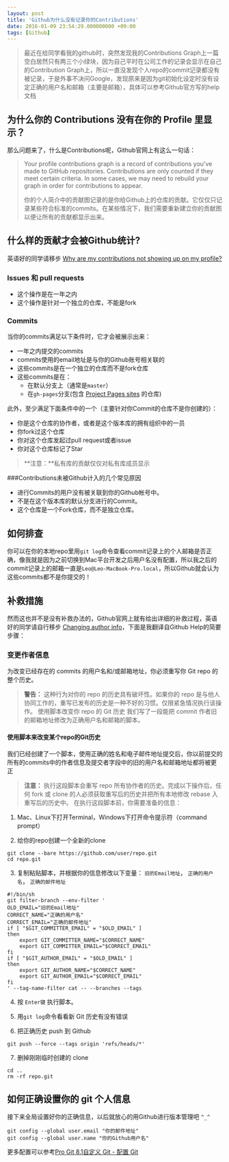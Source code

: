 ```yaml
---
layout: post
title: 'Github为什么没有记录你的Contributions'
date: 2016-01-09 23:54:29.000000000 +09:00
tags: [Github]
---
```


> 最近在给同学看我的github时，突然发现我的Contributions Graph上一篇空白居然只有两三个小绿块，因为自己平时在公司工作的记录会显示在自己的Contribution Graph上，所以一直没发现个人repo的commit记录都没有被记录，于是外事不决问Google，发现原来是因为git初始化设定时没有设定正确的用户名和邮箱（主要是邮箱），具体可以参考Github官方写的help文档

## 为什么你的 Contributions 没有在你的 Profile 里显示？
那么问题来了，什么是Contributions呢，Github官网上有这么一句话：

> Your profile contributions graph is a record of contributions you've made to GitHub repositories. Contributions are only counted if they meet certain criteria. In some cases, we may need to rebuild your graph in order for contributions to appear.
>
> 你的个人简介中的贡献图记录的是你给Github上的仓库的贡献。它仅仅只记录某些符合标准的commits。在某些情况下，我们需要重新建立你的贡献图以便让所有的贡献都显示出来。


## 什么样的贡献才会被Github统计?
英语好的同学请移步 [Why are my contributions not showing up on my profile?](https://help.github.com/articles/why-are-my-contributions-not-showing-up-on-my-profile/)

### Issues 和 pull requests
- 这个操作是在一年之内
- 这个操作是针对一个独立的仓库，不能是fork

### Commits
当你的commits满足以下条件时，它才会被展示出来：
- 一年之内提交的commits
- commits使用的email地址是与你的Github账号相关联的
- 这些commits是在一个独立的仓库而不是fork仓库
- 这些commits是在：
    - 在默认分支上（通常是`master`）
    - 在`gh-pages`分支(包含 [Project Pages sites](https://help.github.com/articles/user-organization-and-project-pages/#project-pages) 的仓库)

此外，至少满足下面条件中的一个（主要针对你Commit的仓库不是你创建的）：
- 你是这个仓库的协作者，或者是这个版本库的拥有组织中的一员
- 你fork过这个仓库
- 你对这个仓库发起过pull request或者issue
- 你对这个仓库标记了Star

> **注意：**私有库的贡献仅仅对私有库成员显示

###Contributions未被Github计入的几个常见原因
- 进行Commits的用户没有被关联到你的Github帐号中。
- 不是在这个版本库的默认分支进行的Commit。
- 这个仓库是一个Fork仓库，而不是独立仓库。


## 如何排查
你可以在你的本地repo里用`git log`命令查看commit记录上的个人邮箱是否正确，像我就是因为之前切换到Mac平台开发之后用户名没有配置，所以我之后的commit记录上的邮箱一直是`Leo@Leo-MacBook-Pro.local`，所以Github就会认为这些commits都不是你提交的！


## 补救措施
然而这也并不是没有补救办法的，Github官网上就有给出详细的补救过程，英语好的同学请自行移步 [Changing author info](https://help.github.com/articles/changing-author-info/)，下面是我翻译自Github Help的简要步骤：

### 变更作者信息

为改变已经存在的 commits 的用户名和/或邮箱地址，你必须重写你 Git repo 的整个历史。

> **警告：** 这种行为对你的 repo 的历史具有破坏性。如果你的 repo 是与他人协同工作的，重写已发布的历史是一种不好的习惯。仅限紧急情况执行该操作。
使用脚本改变你 repo 的 Git 历史
我们写了一段能把 commit 作者旧的邮箱地址修改为正确用户名和邮箱的脚本。

#### 使用脚本来改变某个repo的Git历史

我们已经创建了一个脚本，使用正确的姓名和电子邮件地址提交后，你以前提交的所有的commits中的作者信息及提交者字段中的旧的用户名和邮箱地址都将被更正

> **注意：** 执行这段脚本会重写 repo 所有协作者的历史。完成以下操作后，任何 fork 或 clone 的人必须获取重写后的历史并把所有本地修改 rebase 入重写后的历史中。
在执行这段脚本前，你需要准备的信息：


1. Mac、Linux下打开Terminal，Windows下打开命令提示符（command prompt）

2. 给你的repo创建一个全新的clone
```
git clone --bare https://github.com/user/repo.git
cd repo.git
```

3. 复制粘贴脚本，并根据你的信息修改以下变量：
`旧的Email地址`，
`正确的用户名`，
`正确的邮件地址`
``` shell
#!/bin/sh
git filter-branch --env-filter '
OLD_EMAIL="旧的Email地址"
CORRECT_NAME="正确的用户名"
CORRECT_EMAIL="正确的邮件地址"
if [ "$GIT_COMMITTER_EMAIL" = "$OLD_EMAIL" ]
then
    export GIT_COMMITTER_NAME="$CORRECT_NAME"
    export GIT_COMMITTER_EMAIL="$CORRECT_EMAIL"
fi
if [ "$GIT_AUTHOR_EMAIL" = "$OLD_EMAIL" ]
then
    export GIT_AUTHOR_NAME="$CORRECT_NAME"
    export GIT_AUTHOR_EMAIL="$CORRECT_EMAIL"
fi
' --tag-name-filter cat -- --branches --tags
```

4. 按 `Enter键` 执行脚本。

5. 用`git log`命令看看新 Git 历史有没有错误

6. 把正确历史 push 到 Github
``` shell
git push --force --tags origin 'refs/heads/*'
```

7. 删掉刚刚临时创建的 clone
``` shell
cd ..
rm -rf repo.git
```


## 如何正确设置你的 git 个人信息
接下来全局设置好你的正确信息，以后就放心的用Github进行版本管理吧 `^_^`
``` shell
git config --global user.email "你的邮件地址"
git config --global user.name "你的Github用户名"
```
更多配置可以参考[Pro Git 8.1自定义 Git - 配置 Git](https://git-scm.com/book/zh/v2/%E8%87%AA%E5%AE%9A%E4%B9%89-Git-%E9%85%8D%E7%BD%AE-Git)
